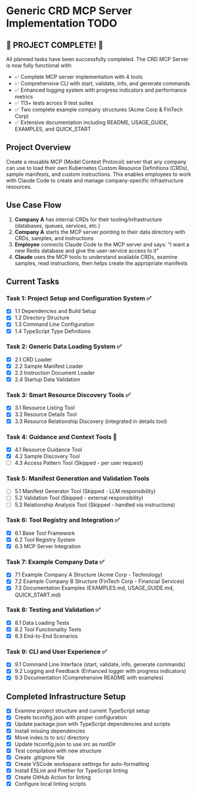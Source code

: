 # Generic CRD MCP Server Implementation TODO

## 🎉 PROJECT COMPLETE! 🎉

All planned tasks have been successfully completed. The CRD MCP Server is now fully functional with:
- ✅ Complete MCP server implementation with 4 tools
- ✅ Comprehensive CLI with start, validate, info, and generate commands
- ✅ Enhanced logging system with progress indicators and performance metrics
- ✅ 113+ tests across 9 test suites
- ✅ Two complete example company structures (Acme Corp & FinTech Corp)
- ✅ Extensive documentation including README, USAGE_GUIDE, EXAMPLES, and QUICK_START

## Project Overview
Create a reusable MCP (Model Context Protocol) server that any company can use to load their own Kubernetes Custom Resource Definitions (CRDs), sample manifests, and custom instructions. This enables employees to work with Claude Code to create and manage company-specific infrastructure resources.

## Use Case Flow
1. **Company A** has internal CRDs for their tooling/infrastructure (databases, queues, services, etc.)
2. **Company A** starts the MCP server pointing to their data directory with CRDs, samples, and instructions
3. **Employee** connects Claude Code to the MCP server and says: "I want a new Redis database and give the user-service access to it"
4. **Claude** uses the MCP tools to understand available CRDs, examine samples, read instructions, then helps create the appropriate manifests

## Current Tasks

### Task 1: Project Setup and Configuration System ✅
- [x] 1.1 Dependencies and Build Setup
- [x] 1.2 Directory Structure  
- [x] 1.3 Command Line Configuration
- [x] 1.4 TypeScript Type Definitions

### Task 2: Generic Data Loading System ✅
- [x] 2.1 CRD Loader
- [x] 2.2 Sample Manifest Loader
- [x] 2.3 Instruction Document Loader
- [x] 2.4 Startup Data Validation

### Task 3: Smart Resource Discovery Tools ✅
- [x] 3.1 Resource Listing Tool
- [x] 3.2 Resource Details Tool
- [x] 3.3 Resource Relationship Discovery (integrated in details tool)

### Task 4: Guidance and Context Tools 🔄
- [x] 4.1 Resource Guidance Tool
- [x] 4.2 Sample Discovery Tool
- [ ] 4.3 Access Pattern Tool (Skipped - per user request)

### Task 5: Manifest Generation and Validation Tools
- [ ] 5.1 Manifest Generator Tool (Skipped - LLM responsibility)
- [ ] 5.2 Validation Tool (Skipped - external responsibility)
- [ ] 5.3 Relationship Analysis Tool (Skipped - handled via instructions)

### Task 6: Tool Registry and Integration ✅
- [x] 6.1 Base Tool Framework
- [x] 6.2 Tool Registry System
- [x] 6.3 MCP Server Integration

### Task 7: Example Company Data ✅
- [x] 7.1 Example Company A Structure (Acme Corp - Technology)
- [x] 7.2 Example Company B Structure (FinTech Corp - Financial Services)
- [x] 7.3 Documentation Examples (EXAMPLES.md, USAGE_GUIDE.md, QUICK_START.md)

### Task 8: Testing and Validation ✅
- [x] 8.1 Data Loading Tests
- [x] 8.2 Tool Functionality Tests
- [x] 8.3 End-to-End Scenarios

### Task 9: CLI and User Experience ✅
- [x] 9.1 Command Line Interface (start, validate, info, generate commands)
- [x] 9.2 Logging and Feedback (Enhanced logger with progress indicators)
- [x] 9.3 Documentation (Comprehensive README with examples)

## Completed Infrastructure Setup
- [x] Examine project structure and current TypeScript setup
- [x] Create tsconfig.json with proper configuration
- [x] Update package.json with TypeScript dependencies and scripts
- [x] Install missing dependencies
- [x] Move index.ts to src/ directory
- [x] Update tsconfig.json to use src as rootDir
- [x] Test compilation with new structure
- [x] Create .gitignore file
- [x] Create VSCode workspace settings for auto-formatting
- [x] Install ESLint and Prettier for TypeScript linting
- [x] Create GitHub Action for linting
- [x] Configure local linting scripts
